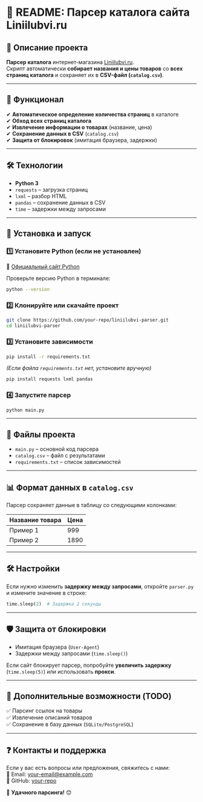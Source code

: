 # 📝 **README: Парсер каталога сайта Liniilubvi.ru**  

## 📌 **Описание проекта**  
**Парсер каталога** интернет-магазина [Liniilubvi.ru](https://liniilubvi.ru/catalog/).  
Скрипт автоматически **собирает названия и цены товаров** со **всех страниц каталога** и сохраняет их в **CSV-файл (`catalog.csv`)**.  

---

## 🚀 **Функционал**  
✔ **Автоматическое определение количества страниц** в каталоге  
✔ **Обход всех страниц каталога**  
✔ **Извлечение информации о товарах** (название, цена)  
✔ **Сохранение данных в CSV** (`catalog.csv`)  
✔ **Защита от блокировок** (имитация браузера, задержки)  

---

## 🛠 **Технологии**  
- **Python 3**  
- `requests` – загрузка страниц  
- `lxml` – разбор HTML  
- `pandas` – сохранение данных в CSV  
- `time` – задержки между запросами  

---

## 🔧 **Установка и запуск**  

### 1️⃣ **Установите Python (если не установлен)**  
🔗 [Официальный сайт Python](https://www.python.org/downloads/)  

Проверьте версию Python в терминале:  
```bash
python --version
```

### 2️⃣ **Клонируйте или скачайте проект**  
```bash
git clone https://github.com/your-repo/liniilubvi-parser.git
cd liniilubvi-parser
```

### 3️⃣ **Установите зависимости**  
```bash
pip install -r requirements.txt
```
_(Если файла `requirements.txt` нет, установите вручную)_  
```bash
pip install requests lxml pandas
```

### 4️⃣ **Запустите парсер**  
```bash
python main.py
```

---

## 📂 **Файлы проекта**  
- `main.py` – основной код парсера  
- `catalog.csv` – файл с результатами  
- `requirements.txt` – список зависимостей  

---

## 📊 **Формат данных в `catalog.csv`**  
Парсер сохраняет данные в таблицу со следующими колонками:  

| Название товара | Цена |
|----------------|------|
| Пример 1      | 999  |
| Пример 2      | 1890 |

---

## 🛠 **Настройки**  
Если нужно изменить **задержку между запросами**, откройте `parser.py` и измените значение в строке:  
```python
time.sleep(2)  # Задержка 2 секунды
```

---

## 🛡 **Защита от блокировки**  
- Имитация браузера (`User-Agent`)  
- Задержки между запросами (`time.sleep()`)  

Если сайт блокирует парсер, попробуйте **увеличить задержку** (`time.sleep(5)`) или использовать **прокси**.

---

## 📌 **Дополнительные возможности (TODO)**  
✅ Парсинг ссылок на товары  
✅ Извлечение описаний товаров  
✅ Сохранение в базу данных (`SQLite/PostgreSQL`)  

---

## ❓ **Контакты и поддержка**  
Если у вас есть вопросы или предложения, свяжитесь с нами:  
📧 Email: your-email@example.com  
🔗 GitHub: [your-repo](https://github.com/your-repo)  

🚀 **Удачного парсинга!** 😊